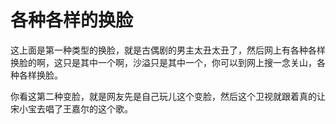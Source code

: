 # 各种各样的换脸



这上面是第一种类型的换脸，就是古偶剧的男主太丑太丑了，然后网上有各种各样换脸的啊，这只是其中一个啊，沙溢只是其中一个，你可以到网上搜一念关山，各种各样换脸。



你看这第二种变脸，就是网友先是自己玩儿这个变脸，然后这个卫视就跟着真的让宋小宝去唱了王嘉尔的这个歌。